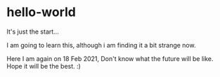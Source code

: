 # hello-world

It's just the start...

I am going to learn this, although i am finding it a bit strange now.

Here I am again on 18 Feb 2021, Don't know what the future will be like. Hope it will be the best. :)
